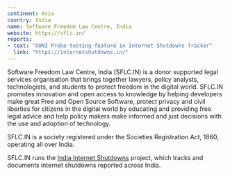 ```yaml
---
continent: Asia
country: India
name: Software Freedom Law Centre, India
website: https://sflc.in/
reports:
- text: "OONI Probe testing feature in Internet Shutdowns Tracker"
  link: "https://internetshutdowns.in/"
---
```


Software Freedom Law Centre, India (SFLC.IN) is a donor supported legal services organisation that brings together lawyers, policy analysts, technologists, and students to protect freedom in the digital world. SFLC.IN promotes innovation and open access to knowledge by helping developers make great Free and Open Source Software, protect privacy and civil liberties for citizens in the digital world by educating and providing free legal advice and help policy makers make informed and just decisions with the use and adoption of technology.

SFLC.IN is a society registered under the Societies Registration Act, 1860, operating all over India.

SFLC.IN runs the [India Internet Shutdowns](https://internetshutdowns.in/) project, which tracks and documents internet shutdowns reported across India.
